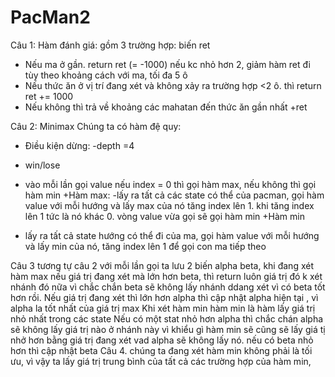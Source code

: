 # PacMan2
Câu 1:
Hàm đánh giá:
gồm 3 trường hợp: 
biến ret
+ Nếu ma ở gần. return ret (= -1000) nếu kc nhỏ hơn 2,  giảm hàm ret đi tùy theo khoảng cách với ma, tối đa 5 ô
+ Nếu thức ăn ở vị trí đang xét và không xảy ra trường hợp <2 ô. thì return ret += 1000
+ Nếu không thì trả về khoảng các mahatan đến thức ăn gần nhất +ret

Câu 2:
Minimax
Chúng ta có hàm đệ quy:
+ Điều kiện dừng:
-depth =4
- win/lose
+ vào mỗi lần gọi value nếu index = 0 thì gọi hàm max, nếu không thì gọi hàm min
+Hàm max:
-lấy ra tất cả các state có thể của pacman, gọi hàm value với mỗi hướng và lấy max của nó tăng index lên 1.
khi tăng index lên 1 tức là nó khác 0. vòng value vừa gọi sẽ gọi hàm min
+Hàm min
- lấy ra tất cả state hướng có thể đi của ma, gọi hàm value với mỗi hướng và lấy min của nó, tăng index lên 1 để gọi con ma tiếp theo 

Câu 3 tương tự câu 2
với mỗi lần gọi ta lưu 2 biến alpha beta,
khi đang xét hàm max nếu giá trị đang xét mà lớn hơn beta, thì return luôn giá trị đó k xét nhánh đó nữa vì chắc chắn beta sẽ không lấy nhánh ddang xét vì có beta tốt hơn rồi.
Nếu giá trị đang xét thì lớn hơn alpha thì cập nhật alpha hiện tại , vì alpha la tốt nhất của giá trị max
Khi xét hàm min 
hàm min là hàm lấy giá trị nhỏ nhất trong các state 
Nếu có một stat nhỏ hơn alpha thì chắc chán alpha sẽ không lấy giá trị nào ở nhánh này vì khiểu gì hàm min sẽ cũng sẽ lấy giá tị nhở hơn bằng giá trị đang xét vad alpha sẽ không lấy nó.
nếu có beta nhỏ hơn thì cập nhật beta
Câu 4.
chúng ta đang xét hàm min không phải là tối ưu, vì vậy ta lấy giá trị trung bình của tất cả các trường hợp của hàm min, 
